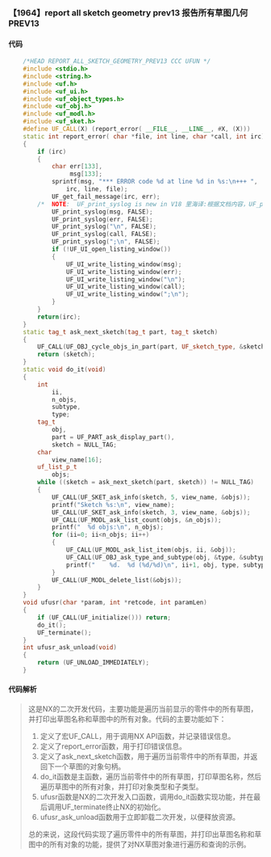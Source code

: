 ### 【1964】report all sketch geometry prev13 报告所有草图几何 PREV13

#### 代码

```cpp
    /*HEAD REPORT_ALL_SKETCH_GEOMETRY_PREV13 CCC UFUN */  
    #include <stdio.h>  
    #include <string.h>  
    #include <uf.h>  
    #include <uf_ui.h>  
    #include <uf_object_types.h>  
    #include <uf_obj.h>  
    #include <uf_modl.h>  
    #include <uf_sket.h>  
    #define UF_CALL(X) (report_error( __FILE__, __LINE__, #X, (X)))  
    static int report_error( char *file, int line, char *call, int irc)  
    {  
        if (irc)  
        {  
            char err[133],  
                 msg[133];  
            sprintf(msg, "*** ERROR code %d at line %d in %s:\n+++ ",  
                irc, line, file);  
            UF_get_fail_message(irc, err);  
        /*  NOTE:  UF_print_syslog is new in V18 里海译:根据文档内容，UF_print_syslog是在V18版本中新增的。 */  
            UF_print_syslog(msg, FALSE);  
            UF_print_syslog(err, FALSE);  
            UF_print_syslog("\n", FALSE);  
            UF_print_syslog(call, FALSE);  
            UF_print_syslog(";\n", FALSE);  
            if (!UF_UI_open_listing_window())  
            {  
                UF_UI_write_listing_window(msg);  
                UF_UI_write_listing_window(err);  
                UF_UI_write_listing_window("\n");  
                UF_UI_write_listing_window(call);  
                UF_UI_write_listing_window(";\n");  
            }  
        }  
        return(irc);  
    }  
    static tag_t ask_next_sketch(tag_t part, tag_t sketch)  
    {  
        UF_CALL(UF_OBJ_cycle_objs_in_part(part, UF_sketch_type, &sketch));  
        return (sketch);  
    }  
    static void do_it(void)  
    {  
        int  
            ii,  
            n_objs,  
            subtype,  
            type;  
        tag_t  
            obj,  
            part = UF_PART_ask_display_part(),  
            sketch = NULL_TAG;  
        char  
            view_name[16];  
        uf_list_p_t  
            objs;  
        while ((sketch = ask_next_sketch(part, sketch)) != NULL_TAG)  
        {  
            UF_CALL(UF_SKET_ask_info(sketch, 5, view_name, &objs));  
            printf("Sketch %s:\n", view_name);  
            UF_CALL(UF_SKET_ask_info(sketch, 3, view_name, &objs));  
            UF_CALL(UF_MODL_ask_list_count(objs, &n_objs));  
            printf("  %d objs:\n", n_objs);  
            for (ii=0; ii<n_objs; ii++)  
            {  
                UF_CALL(UF_MODL_ask_list_item(objs, ii, &obj));  
                UF_CALL(UF_OBJ_ask_type_and_subtype(obj, &type, &subtype));  
                printf("    %d.  %d (%d/%d)\n", ii+1, obj, type, subtype);  
            }  
            UF_CALL(UF_MODL_delete_list(&objs));  
        }  
    }  
    void ufusr(char *param, int *retcode, int paramLen)  
    {  
        if (UF_CALL(UF_initialize())) return;  
        do_it();  
        UF_terminate();  
    }  
    int ufusr_ask_unload(void)  
    {  
        return (UF_UNLOAD_IMMEDIATELY);  
    }

```

#### 代码解析

> 这是NX的二次开发代码，主要功能是遍历当前显示的零件中的所有草图，并打印出草图名称和草图中的所有对象。代码的主要功能如下：
>
> 1. 定义了宏UF_CALL，用于调用NX API函数，并记录错误信息。
> 2. 定义了report_error函数，用于打印错误信息。
> 3. 定义了ask_next_sketch函数，用于遍历当前零件中的所有草图，并返回下一个草图的对象句柄。
> 4. do_it函数是主函数，遍历当前零件中的所有草图，打印草图名称，然后遍历草图中的所有对象，并打印对象类型和子类型。
> 5. ufusr函数是NX的二次开发入口函数，调用do_it函数实现功能，并在最后调用UF_terminate终止NX的初始化。
> 6. ufusr_ask_unload函数用于立即卸载二次开发，以便释放资源。
>
> 总的来说，这段代码实现了遍历零件中的所有草图，并打印出草图名称和草图中的所有对象的功能，提供了对NX草图对象进行遍历和查询的示例。
>
